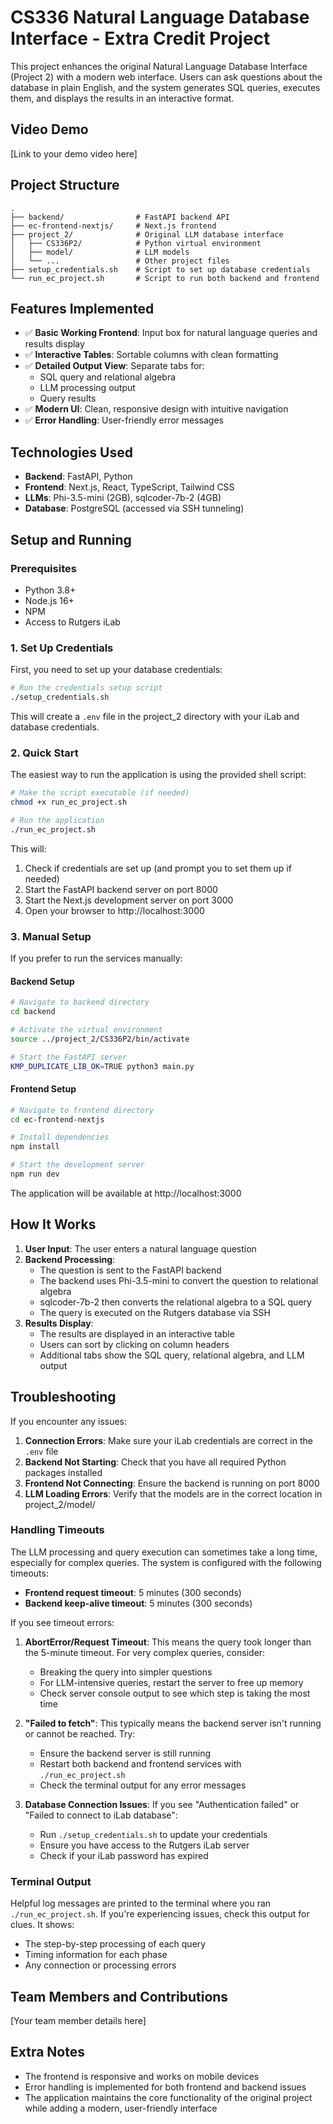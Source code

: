 # CS336 Natural Language Database Interface - Extra Credit Project

This project enhances the original Natural Language Database Interface (Project 2) with a modern web interface. Users can ask questions about the database in plain English, and the system generates SQL queries, executes them, and displays the results in an interactive format.

## Video Demo

[Link to your demo video here]

## Project Structure

```
.
├── backend/                # FastAPI backend API
├── ec-frontend-nextjs/     # Next.js frontend
├── project_2/              # Original LLM database interface
│   ├── CS336P2/            # Python virtual environment
│   ├── model/              # LLM models
│   └── ...                 # Other project files
├── setup_credentials.sh    # Script to set up database credentials
└── run_ec_project.sh       # Script to run both backend and frontend
```

## Features Implemented

- ✅ **Basic Working Frontend**: Input box for natural language queries and results display
- ✅ **Interactive Tables**: Sortable columns with clean formatting
- ✅ **Detailed Output View**: Separate tabs for:
  - SQL query and relational algebra
  - LLM processing output
  - Query results
- ✅ **Modern UI**: Clean, responsive design with intuitive navigation
- ✅ **Error Handling**: User-friendly error messages

## Technologies Used

- **Backend**: FastAPI, Python
- **Frontend**: Next.js, React, TypeScript, Tailwind CSS
- **LLMs**: Phi-3.5-mini (2GB), sqlcoder-7b-2 (4GB)
- **Database**: PostgreSQL (accessed via SSH tunneling)

## Setup and Running

### Prerequisites

- Python 3.8+
- Node.js 16+
- NPM
- Access to Rutgers iLab

### 1. Set Up Credentials

First, you need to set up your database credentials:

```bash
# Run the credentials setup script
./setup_credentials.sh
```

This will create a `.env` file in the project_2 directory with your iLab and database credentials.

### 2. Quick Start

The easiest way to run the application is using the provided shell script:

```bash
# Make the script executable (if needed)
chmod +x run_ec_project.sh

# Run the application
./run_ec_project.sh
```

This will:
1. Check if credentials are set up (and prompt you to set them up if needed)
2. Start the FastAPI backend server on port 8000
3. Start the Next.js development server on port 3000
4. Open your browser to http://localhost:3000

### 3. Manual Setup

If you prefer to run the services manually:

#### Backend Setup

```bash
# Navigate to backend directory
cd backend

# Activate the virtual environment
source ../project_2/CS336P2/bin/activate  

# Start the FastAPI server
KMP_DUPLICATE_LIB_OK=TRUE python3 main.py
```

#### Frontend Setup

```bash
# Navigate to frontend directory
cd ec-frontend-nextjs

# Install dependencies
npm install

# Start the development server
npm run dev
```

The application will be available at http://localhost:3000

## How It Works

1. **User Input**: The user enters a natural language question
2. **Backend Processing**:
   - The question is sent to the FastAPI backend
   - The backend uses Phi-3.5-mini to convert the question to relational algebra
   - sqlcoder-7b-2 then converts the relational algebra to a SQL query
   - The query is executed on the Rutgers database via SSH
3. **Results Display**:
   - The results are displayed in an interactive table
   - Users can sort by clicking on column headers
   - Additional tabs show the SQL query, relational algebra, and LLM output

## Troubleshooting

If you encounter any issues:

1. **Connection Errors**: Make sure your iLab credentials are correct in the `.env` file
2. **Backend Not Starting**: Check that you have all required Python packages installed
3. **Frontend Not Connecting**: Ensure the backend is running on port 8000
4. **LLM Loading Errors**: Verify that the models are in the correct location in project_2/model/

### Handling Timeouts

The LLM processing and query execution can sometimes take a long time, especially for complex queries. The system is configured with the following timeouts:

- **Frontend request timeout**: 5 minutes (300 seconds)
- **Backend keep-alive timeout**: 5 minutes (300 seconds)

If you see timeout errors:

1. **AbortError/Request Timeout**: This means the query took longer than the 5-minute timeout. For very complex queries, consider:
   - Breaking the query into simpler questions
   - For LLM-intensive queries, restart the server to free up memory
   - Check server console output to see which step is taking the most time

2. **"Failed to fetch"**: This typically means the backend server isn't running or cannot be reached. Try:
   - Ensure the backend server is still running
   - Restart both backend and frontend services with `./run_ec_project.sh`
   - Check the terminal output for any error messages

3. **Database Connection Issues**: If you see "Authentication failed" or "Failed to connect to iLab database":
   - Run `./setup_credentials.sh` to update your credentials
   - Ensure you have access to the Rutgers iLab server
   - Check if your iLab password has expired

### Terminal Output

Helpful log messages are printed to the terminal where you ran `./run_ec_project.sh`. If you're experiencing issues, check this output for clues. It shows:

- The step-by-step processing of each query
- Timing information for each phase
- Any connection or processing errors

## Team Members and Contributions

[Your team member details here]

## Extra Notes

- The frontend is responsive and works on mobile devices
- Error handling is implemented for both frontend and backend issues
- The application maintains the core functionality of the original project while adding a modern, user-friendly interface 